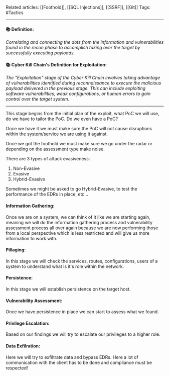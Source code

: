  Related articles: [[Foothold]],  [[SQL Injections]], [[SSRF]], [[Git]]
 Tags: #Tactics
 
---
#### 📚 Definition:
*Correlating and connecting the dots from the information and vulnerabilities found in the recon phase to accomplish taking over the target by successfully executing payloads.*

#### 📚 Cyber Kill Chain's Definition for Exploitation:
*The "Exploitation" stage of the Cyber Kill Chain involves taking advantage of vulnerabilities identified during reconnaissance to execute the malicious payload delivered in the previous stage. This can include exploiting software vulnerabilities, weak configurations, or human errors to gain control over the target system.*

---

This stage begins from the initial plan of the exploit, what PoC we will use, do we have to tailor the PoC. Do we even have a PoC? 

Once we have it we must make sure the PoC will not cause disruptions within the system/service we are using it against.

Once we got the foothold we must make sure we go under the radar or depending on the assessment type make noise.

There are 3 types of attack evasiveness:
1. Non-Evasive
2. Evasive 
3. Hybrid-Evasive

Sometimes we might be asked to go Hybrid-Evasive, to test the performance of the EDRs in place, etc...

#### Information Gathering:
Once we are on a system, we can think of it like we are starting again, meaning we will do the information gathering process and vulnerability assessment process all over again because we are now performing those from a local perspective which is less restricted and will give us more information to work with.

#### Pillaging:
In this stage we will check the services, routes, configurations, users of a system to understand what is it's role within the network.

#### Persistence:
In this stage we will establish persistence on the target host.

#### Vulnerability Assessment:
Once we have persistence in place we can start to assess what we found.

#### Privilege Escalation:
Based on our findings we will try to escalate our privileges to a higher role.

#### Data Exfilration:
Here we will try to exfiltrate data and bypass EDRs. Here a lot of communication with the client has to be done and compliance must be respected!




